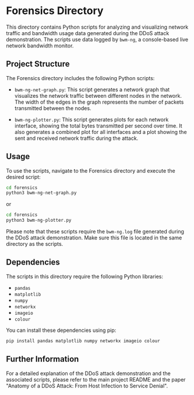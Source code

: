 # Forensics Directory

This directory contains Python scripts for analyzing and visualizing network traffic and bandwidth usage data generated during the DDoS attack demonstration. The scripts use data logged by `bwm-ng`, a console-based live network bandwidth monitor.

## Project Structure

The Forensics directory includes the following Python scripts:

- `bwm-ng-net-graph.py`: This script generates a network graph that visualizes the network traffic between different nodes in the network. The width of the edges in the graph represents the number of packets transmitted between the nodes.

- `bwm-ng-plotter.py`: This script generates plots for each network interface, showing the total bytes transmitted per second over time. It also generates a combined plot for all interfaces and a plot showing the sent and received network traffic during the attack.

## Usage

To use the scripts, navigate to the Forensics directory and execute the desired script:

```bash
cd forensics
python3 bwm-ng-net-graph.py
```

or

```bash
cd forensics
python3 bwm-ng-plotter.py
```

Please note that these scripts require the `bwm-ng.log` file generated during the DDoS attack demonstration. Make sure this file is located in the same directory as the scripts.

## Dependencies

The scripts in this directory require the following Python libraries:

- `pandas`
- `matplotlib`
- `numpy`
- `networkx`
- `imageio`
- `colour`

You can install these dependencies using pip:

```bash
pip install pandas matplotlib numpy networkx imageio colour
```

## Further Information

For a detailed explanation of the DDoS attack demonstration and the associated scripts, please refer to the main project README and the paper "Anatomy of a DDoS Attack: From Host Infection to Service Denial".